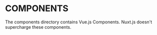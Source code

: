 # COMPONENTS

The components directory contains Vue.js Components.
Nuxt.js doesn't supercharge these components.
